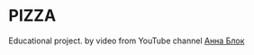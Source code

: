 # PIZZA
Educational project.
by video from YouTube channel [Анна Блок](https://www.youtube.com/channel/UCn5wduCq2Mus0v85QZn9IaA)
